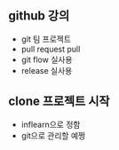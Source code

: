 ## github 강의
- git 팀 프로젝트
- pull request pull
- git flow 실사용
- release 실사용

## clone 프로젝트 시작
- inflearn으로 정함
- git으로 관리할 예쩡
